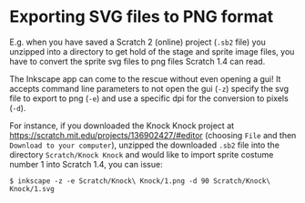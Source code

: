 # Exporting SVG files to PNG format

E.g. when you have saved a Scratch 2 (online) project (`.sb2` file) you unzipped into a directory to get hold of the stage and sprite image files, you have to convert the sprite svg files to png files Scratch 1.4 can read.

The Inkscape app can come to the rescue without even opening a gui! It accepts command line parameters to not open the gui (`-z`) specify the svg file to export to png (`-e`) and use a specific dpi for the conversion to pixels (`-d`).

For instance, if you downloaded the Knock Knock project at https://scratch.mit.edu/projects/136902427/#editor (choosing `File` and then `Download to your computer`), unzipped the downloaded `.sb2` file into the directory `Scratch/Knock Knock` and would like to import sprite costume number 1 into Scratch 1.4, you can issue:

```
$ inkscape -z -e Scratch/Knock\ Knock/1.png -d 90 Scratch/Knock\ Knock/1.svg
```
